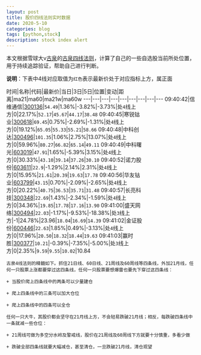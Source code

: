 ```yaml
---
layout: post
title: 股价四线法则实时数据
date: 2020-5-10
categories: blog
tags: [python,stock]
description: stock index alert
---
```



本文根据雪球大v[古泉](https://xueqiu.com/u/7148646888)的[古泉四线法则](https://xueqiu.com/7148646888/130498192)，计算了自己的一些自选股当前所处位置，用于持续追踪验证，帮助自己进行判断。

**说明**：下表中4线对应取值为`红色`表示最新价处于对应指标上方，属正面

时间|名称|代码|最新价|当日|3日|5日|位置|变动|距离|ma21|ma60|ma21w|ma60w
---|---|---|---|---|---|---|---|---
09:40:42|信维通信|[300136](https://xueqiu.com/S/SZ300136)|`54.49`|1.36%|-3.82%|-3.73%|处`4`线上方|0|22.17%|`52.17`|`45.67`|`44.17`|`38.48`
09:40:45|寒锐钴业|[300618](https://xueqiu.com/S/SZ300618)|`69.45`|0.75%|-2.69%|-1.31%|处`4`线上方|0|19.12%|`65.05`|`55.33`|`55.21`|`58.66`
09:40:48|中科创达|[300496](https://xueqiu.com/S/SZ300496)|`101.35`|1.06%|2.75%|13.07%|处`4`线上方|0|59.96%|`80.27`|`66.82`|`65.14`|`49.11`
09:40:49|中科曙光|[603019](https://xueqiu.com/S/SH603019)|`47.91`|1.65%|-5.39%|3.15%|处`4`线上方|0|30.33%|`43.10`|`39.14`|`37.26`|`30.10`
09:40:52|诺力股份|[603611](https://xueqiu.com/S/SH603611)|`22.9`|-1.29%|2.14%|2.31%|处`4`线上方|0|15.95%|`21.61`|`20.39`|`19.63`|`17.78`
09:40:56|华友钴业|[603799](https://xueqiu.com/S/SH603799)|`43.15`|0.70%|-2.09%|-2.65%|处`4`线上方|0|20.22%|`40.75`|`36.53`|`35.71`|`31.48`
09:40:57|长亮科技|[300348](https://xueqiu.com/S/SZ300348)|`22.69`|1.43%|-2.34%|-1.59%|处`4`线上方|0|34.36%|`19.85`|`17.78`|`17.16`|`13.90`
09:41:00|盛天网络|[300494](https://xueqiu.com/S/SZ300494)|`22.03`|-1.17%|-9.53%|-18.38%|处`3`线上方|-1|24.78%|23.96|`18.04`|`16.69`|`14.39`
09:41:02|金证股份|[600446](https://xueqiu.com/S/SH600446)|`22.63`|1.85%|0.49%|-3.13%|处`4`线上方|0|17.96%|`20.50`|`18.32`|`18.44`|`19.63`
09:41:03|赢时胜|[300377](https://xueqiu.com/S/SZ300377)|`10.21`|-0.39%|-7.35%|-5.00%|处`3`线上方|0|2.35%|`9.59`|`9.55`|`10.02`|10.84

```
古泉4线法则的精髓如下。抓住21日线、60日线、21周线及60周线等四条线，外加21月线，任何一只股票上涨都要穿过这四条线，任何一只股票要想爆雷也要先下穿过这四条线：

+ 当股价爬上四条线中的两条可以少量建仓

+ 爬上四条线中的三条可以加大仓位

+ 爬上四条线中的四条可以全仓

任何一只大牛，其股价都会坚守在21月线上方，不会轻易跌破21月线；相反，每跌破四条线中一条就减一些仓位：

+ 21周线可做为多空分水岭及警戒线，股价在21周线及60周线下方就要十分慎重，多看少做

+ 跌破全部四条线就要大幅减仓，甚至清仓，一旦跌破21月线，清仓观望
```